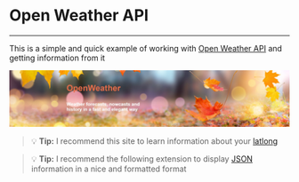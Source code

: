 # Open Weather API
---
This is a simple and quick example of working with [Open Weather API](https://openweathermap.org/current#multi) and getting information from it 

![Open_Weather](Open_Weather.jpg)

> :bulb: **Tip:** I recommend this site to learn information about your [latlong](https://www.latlong.net/)


> :bulb: **Tip:** I recommend the following extension to display [JSON](https://chrome.google.com/webstore/detail/json-viewer-pro/eifflpmocdbdmepbjaopkkhbfmdgijcc/related) information in a nice and formatted format


